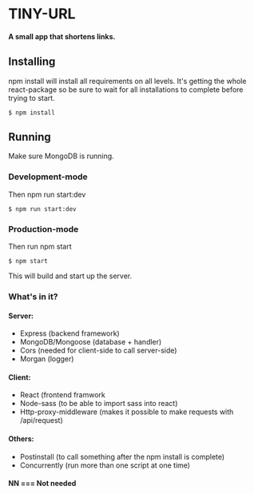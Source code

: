 # TINY-URL
#### A small app that shortens links.

## Installing
npm install will install all requirements on all levels. It's getting the whole react-package so be sure to wait for all installations to complete before trying to start.
```
$ npm install
```

## Running
Make sure MongoDB is running. 
### Development-mode
Then npm run start:dev
```
$ npm run start:dev
```

### Production-mode
Then run npm start
```
$ npm start
```
This will build and start up the server.

### What's in it?
#### Server:
* Express (backend framework)
* MongoDB/Mongoose (database + handler)
* Cors (needed for client-side to call server-side)
* Morgan (logger)

#### Client:
* React (frontend framwork
* Node-sass (to be able to import sass into react)
* Http-proxy-middleware (makes it possible to make requests with /api/request)

#### Others:
* Postinstall (to call something after the npm install is complete)
* Concurrently (run more than one script at one time)

#### NN === Not needed
